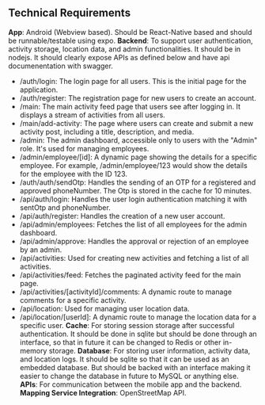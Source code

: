 ## Technical Requirements
**App**: Android (Webview based). Should be React-Native based and should be runnable/testable using expo.
**Backend**: To support user authentication, activity storage, location data, and admin functionalities. It should be in nodejs. It should clearly expose APIs as defined below and have api documenentation with swagger.
   * /auth/login: The login page for all users. This is the initial page for the
     application.
   * /auth/register: The registration page for new users to create an account.
   * /main: The main activity feed page that users see after logging in. It displays a
     stream of activities from all users.
   * /main/add-activity: The page where users can create and submit a new activity post,
     including a title, description, and media.
   * /admin: The admin dashboard, accessible only to users with the "Admin" role. It's used
     for managing employees.
   * /admin/employee/[id]: A dynamic page showing the details for a specific employee. For
     example, /admin/employee/123 would show the details for the employee with the ID 123.
   * /auth/auth/sendOtp: Handles the sending of an OTP for a registered and approved phoneNumber. The Otp is stored in the cache for 10 minutes.
   * /api/auth/login: Handles the user login authentication matching it with sentOtp and phoneNumber.
   * /api/auth/register: Handles the creation of a new user account.
   * /api/admin/employees: Fetches the list of all employees for the admin dashboard.
   * /api/admin/approve: Handles the approval or rejection of an employee by an admin.
   * /api/activities: Used for creating new activities and fetching a list of all
     activities.
   * /api/activities/feed: Fetches the paginated activity feed for the main page.
   * /api/activities/[activityId]/comments: A dynamic route to manage comments for a
     specific activity.
   * /api/location: Used for managing user location data.
   * /api/location/[userId]: A dynamic route to manage the location data for a specific
     user.
**Cache**: For storing session storage after successful authentication. It should be done in sqlite but should be done through an interface, so that in future it can be changed to Redis or other in-memory storage.
**Database**: For storing user information, activity data, and location logs. It should be sqlite so that it can be used as an embedded database. But should be backed with an interface making it easier to change the database in future to MySQL or anything else.
**APIs**: For communication between the mobile app and the backend.
**Mapping Service Integration**: OpenStreetMap API.
